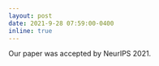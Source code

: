 ```yaml
---
layout: post
date: 2021-9-28 07:59:00-0400
inline: true
---
```


Our paper was accepted by NeurIPS 2021.